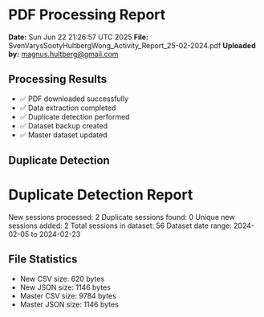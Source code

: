 # PDF Processing Report

**Date:** Sun Jun 22 21:26:57 UTC 2025
**File:** SvenVarysSootyHultbergWong_Activity_Report_25-02-2024.pdf
**Uploaded by:** magnus.hultberg@gmail.com

## Processing Results
- ✅ PDF downloaded successfully
- ✅ Data extraction completed
- ✅ Duplicate detection performed
- ✅ Dataset backup created
- ✅ Master dataset updated

## Duplicate Detection
Duplicate Detection Report
========================
New sessions processed: 2
Duplicate sessions found: 0
Unique new sessions added: 2
Total sessions in dataset: 56
Dataset date range: 2024-02-05 to 2024-02-23

## File Statistics
- New CSV size: 620 bytes
- New JSON size: 1146 bytes
- Master CSV size: 9784 bytes
- Master JSON size: 1146 bytes

